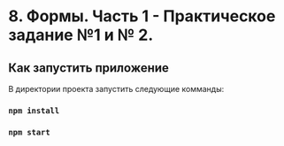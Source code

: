 # 8. Формы. Часть 1 - Практическое задание №1 и № 2.

## Как запустить приложение

В директории проекта запустить следующие комманды:

### `npm install`

### `npm start`
